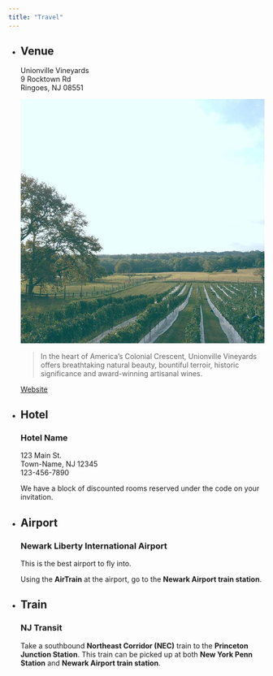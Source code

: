 ```yaml
---
title: "Travel"
---
```

* ## Venue ##

   Unionville Vineyards  
   9 Rocktown Rd  
   Ringoes, NJ 08551

   ![Unionville Vineyards](../images/unionville.jpg)

   > In the heart of America’s Colonial Crescent, Unionville Vineyards offers breathtaking natural beauty, bountiful terroir, historic significance and award-winning artisanal wines.

   [Website](https://unionvillevineyards.com/)

* ## Hotel ##

   ### Hotel Name ###
   123 Main St.   
   Town-Name, NJ 12345   
   123-456-7890

   We have a block of discounted rooms reserved under the code on your invitation.

* ## Airport ##

   ### Newark Liberty International Airport ###

   This is the best airport to fly into.

   Using the __AirTrain__ at the airport, go to the __Newark Airport train station__.

* ## Train ##

   ### NJ Transit ###

   Take a southbound __Northeast Corridor (NEC)__ train to the __Princeton Junction Station__. This train can be picked up at both __New York Penn Station__ and __Newark Airport train station__.
